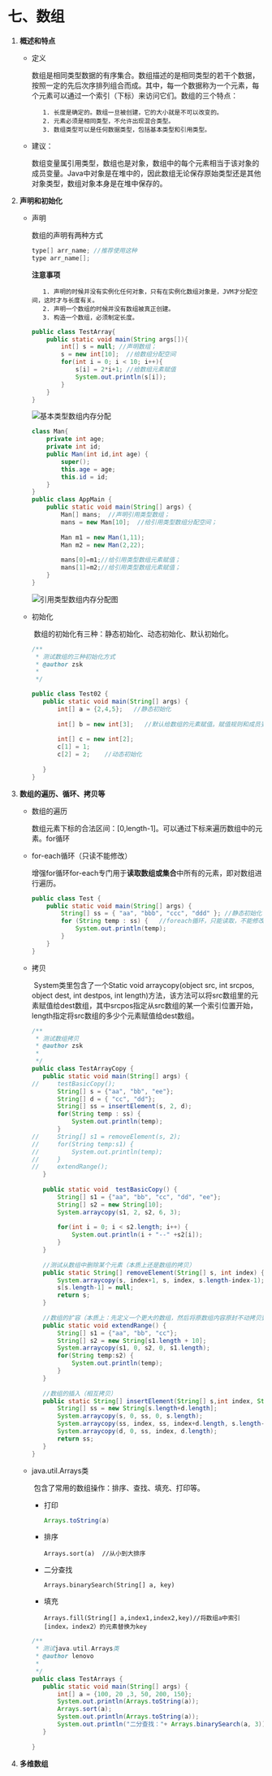 # 七、数组

1. **概述和特点**

   * 定义

     ​    	数组是相同类型数据的有序集合。数组描述的是相同类型的若干个数据，按照一定的先后次序排列组合而成。其中，每一个数据称为一个元素，每个元素可以通过一个索引（下标）来访问它们。数组的三个特点：
     
     		1. 长度是确定的。数组一旦被创建，它的大小就是不可以改变的。
       		2. 元素必须是相同类型，不允许出现混合类型。
       		3. 数组类型可以是任何数据类型，包括基本类型和引用类型。
     
   * 建议：
   
     ​		数组变量属引用类型，数组也是对象，数组中的每个元素相当于该对象的成员变量。Java中对象是在堆中的，因此数组无论保存原始类型还是其他对象类型，数组对象本身是在堆中保存的。
   
2. **声明和初始化**

   * 声明

     数组的声明有两种方式

     ```java
     type[] arr_name; //推荐使用这种
     type arr_name[];
     ```

     **注意事项**

     		1. 声明的时候并没有实例化任何对象，只有在实例化数组对象是，JVM才分配空间，这时才与长度有关。
       		2. 声明一个数组的时候并没有数组被真正创建。
       		3. 构造一个数组，必须制定长度。

     ```java
     public class TestArray{
         public static void main(String args[]){
             int[] s = null; //声明数组；
             s = new int[10];  //给数组分配空间
             for(int i = 0; i < 10; i++){
                 s[i] = 2*i+1; //给数组元素赋值
                 System.out.println(s[i]);
             }
         }
     }
     ```

     ![基本类型数组内存分配](https://www.sxt.cn/360shop/Public/admin/UEditor/20170522/1495418560857133.png)

     ```java
     class Man{
         private int age;
         private int id;
         public Man(int id,int age) {
             super();
             this.age = age;
             this.id = id;
         }
     }
     public class AppMain {
         public static void main(String[] args) {
             Man[] mans;  //声明引用类型数组； 
             mans = new Man[10];  //给引用类型数组分配空间；
              
             Man m1 = new Man(1,11);
             Man m2 = new Man(2,22);  
              
             mans[0]=m1;//给引用类型数组元素赋值；
             mans[1]=m2;//给引用类型数组元素赋值；
         }
     }
     ```

     ![引用类型数组内存分配图](https://www.sxt.cn/360shop/Public/admin/UEditor/20170522/1495418626975934.png)

   * 初始化

     ​		数组的初始化有三种：静态初始化、动态初始化、默认初始化。

     ```java
     /**
      * 测试数组的三种初始化方式
      * @author zsk
      *
      */
     
     public class Test02 {
     	public static void main(String[] args) {
     		int[] a = {2,4,5};   //静态初始化
     		
     		int[] b = new int[3];   //默认给数组的元素赋值。赋值规则和成员变量默认赋值规则一样
     		
     		int[] c = new int[2];
     		c[1] = 1;
     		c[2] = 2;    //动态初始化
     		
     	}
     }
     ```

3. **数组的遍历、循环、拷贝等**

   * 数组的遍历

     ​		数组元素下标的合法区间：[0,length-1]。可以通过下标来遍历数组中的元素。for循环

   * for-each循环（只读不能修改）

     ​		增强for循环for-each专门用于**读取数组或集合**中所有的元素，即对数组进行遍历。

     ```java
     public class Test {
         public static void main(String[] args) {
             String[] ss = { "aa", "bbb", "ccc", "ddd" }; //静态初始化
             for (String temp : ss) {   //foreach循环，只能读取，不能修改
                 System.out.println(temp);
             }
         }
     }
     ```

   * 拷贝
   
     ​		System类里包含了一个Static void arraycopy(object src, int srcpos, object dest, int destpos, int length)方法，该方法可以将src数组里的元素赋值给dest数组，其中srcpos指定从src数组的某一个索引位置开始，length指定将src数组的多少个元素赋值给dest数组。
   
     ```java
     /**
      * 测试数组拷贝
      * @author zsk
      *
      */
     public class TestArrayCopy {
     	public static void main(String[] args) {
     //		testBasicCopy();
     		String[] s = {"aa", "bb", "ee"};
     		String[] d = { "cc", "dd"};
     		String[] ss = insertElement(s, 2, d);
     		for(String temp : ss) {
     			System.out.println(temp);
     		}
     //		String[] s1 = removeElement(s, 2);
     //		for(String temp:s1) {
     //			System.out.println(temp);
     //		}
     //		extendRange();
     	}
     	
     	public static void  testBasicCopy() {
     		String[] s1 = {"aa", "bb", "cc", "dd", "ee"};
     		String[] s2 = new String[10];
     		System.arraycopy(s1, 2, s2, 6, 3);
     		
     		for(int i = 0; i < s2.length; i++) {
     			System.out.println(i + "--" +s2[i]);
     		}
     	}
     	
     	//测试从数组中删除某个元素（本质上还是数组的拷贝）
     	public static String[] removeElement(String[] s, int index) {
     		System.arraycopy(s, index+1, s, index, s.length-index-1);
     		s[s.length-1] = null;		
     		return s;
     	}
     	
     	//数组的扩容（本质上：先定义一个更大的数组，然后将原数组内容原封不动拷贝到新数组中）
     	public static void extendRange() {
     		String[] s1 = {"aa", "bb", "cc"};
     		String[] s2 = new String[s1.length + 10];
     		System.arraycopy(s1, 0, s2, 0, s1.length);
     		for(String temp:s2) {
     			System.out.println(temp);
     		}
     	}
     	
     	//数组的插入（相互拷贝）
     	public static String[] insertElement(String[] s,int index, String[] d) {
     		String[] ss = new String[s.length+d.length];
     		System.arraycopy(s, 0, ss, 0, s.length);
     		System.arraycopy(ss, index, ss, index+d.length, s.length-index);
     		System.arraycopy(d, 0, ss, index, d.length);
     		return ss;
     	}
     }
     ```
   
   * java.util.Arrays类
   
     ​		包含了常用的数组操作：排序、查找、填充、打印等。
   
     * 打印
   
       ```java
       Arrays.toString(a)
       ```
   
     * 排序
   
       ```
       Arrays.sort(a)  //从小到大排序
       ```
   
     * 二分查找
   
       ```
       Arrays.binarySearch(String[] a, key)
       ```
   
     * 填充
   
       ```
       Arrays.fill(String[] a,index1,index2,key)//将数组a中索引[index，index2）的元素替换为key
       ```
   
     ```java
     /**
      * 测试java.util.Arrays类
      * @author lenovo
      *
      */
     public class TestArrays {
     	public static void main(String[] args) {
     		int[] a = {100, 20 ,3, 50, 200, 150};
     		System.out.println(Arrays.toString(a));
     		Arrays.sort(a);
     		System.out.println(Arrays.toString(a));
     		System.out.println("二分查找："+ Arrays.binarySearch(a, 3));
     	}
     	
     }
     ```
   
4. **多维数组**

   
